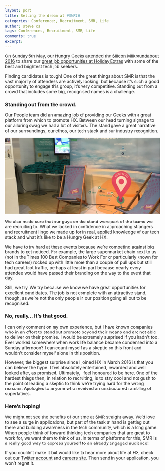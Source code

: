 ```yaml
---
layout: post
title: Selling the dream at #SMR16
categories: Conferences, Recruitment, SMR, Life
author: steve_cs
tags: Conferences, Recruitment, SMR, Life
comments: true
excerpt: 
---
```


On Sunday 5th May, our Hungry Geeks attended the [Silicon Milkroundabout 2016](https://www.siliconmilkroundabout.com/) to share our [great job opportunities at Holiday Extras](http://join.holidayextras.co.uk/vacancies/) with some of the best and brightest tech job seekers. 

Finding candidates is tough! One of the great things about SMR is that the vast majority of attendees are actively looking, but because it’s such a good opportunity to engage this group, it’s very competitive. Standing out from a crowd that includes some big, recognised names is a challenge.

### Standing out from the crowd.

Our People team did an amazing job of providing our Geeks with a great platform from which to promote HX. Between our head turning signage to our alluring swag we had a lot of visitors. The stand gave a great narrative of our surroundings, our ethos, our tech stack and our industry recognition. 

![Photo of our SMR stand](https://github.com/holidayextras/holidayextras.github.com/blob/smr_post/assets/img/IMG_1805.JPG "Our SMR stand")

We also made sure that our guys on the stand were part of the teams we are recruiting to. What we lacked in confidence in approaching strangers and recruitment lingo we made up for in real, applied knowledge of our tech stack and what it’s like to be a Hungry Geek at HX.

We have to try hard at these events because we’re competing against big brands to get noticed. For example, the large supermarket chain next to us (not in the Times 100 Best Companies to Work For or particularly known for tech careers) rocked up with little more than a couple of pull ups but still had great foot traffic, perhaps at least in part because nearly every attendee would have passed their branding on the way to the event that day. 

Still, we try. We try because we know we have great opportunities for excellent candidates. The job is not complete with an attractive stand, though, as we’re not the only people in our position going all out to be recognised. 

### No, really… It’s that good.

I can only comment on my own experience, but I have known companies who in an effort to stand out promote beyond their means and are not able to deliver on their promise. I would be extremely surprised if you hadn’t too. Ever worked somewhere when work life balance became condensed into a Sunday afternoon? I can count myself as a skeptic on this front and wouldn’t consider myself alone in this position.

However, the biggest surprise since I joined HX in March 2016 is that you can believe the hype. I feel absolutely entertained, rewarded and well looked after, as promised. Ultimately, I feel honoured to be here. One of the hardest things then, in relation to recruiting, is to stay cool and not gush to the point of leading a skeptic to think we’re trying hard for the wrong reasons. Apologies to anyone who received an unstructured rambling of superlatives.

### Here’s hoping!

We might not see the benefits of our time at SMR straight away. We’d love to see a surge in applications, but part of the task at hand is getting out there and building awareness in the tech community, which is a long game. When people think of forward thinking tech companies that are great to work for, we want them to think of us. In terms of platforms for this, SMR is a really good way to express yourself to an already engaged audience!

If you couldn’t make it but would like to hear more about life at HX, check out our [Twitter account](https://twitter.com/hxlife) and [careers site](http://join.holidayextras.co.uk/). Then send in your application, you won’t regret it. 
